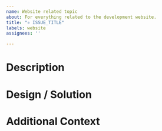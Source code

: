 ```yaml
---
name: Website related topic
about: For everything related to the development website.
title: "⚛️ ISSUE_TITLE"
labels: website
assignees: ''

---
```


# Description

# Design / Solution

# Additional Context
